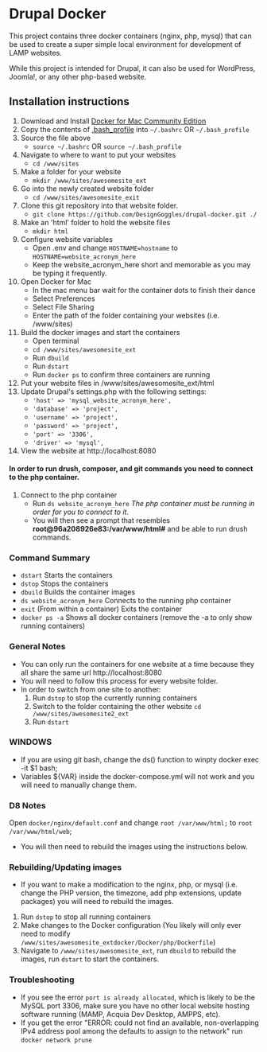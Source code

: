 # Drupal Docker
This project contains three docker containers (nginx, php, mysql) that can be used to create a super simple local environment for development of LAMP websites.

While this project is intended for Drupal, it can also be used for WordPress, Joomla!, or any other php-based website.

## Installation instructions
1. Download and Install [Docker for Mac Community Edition](https://docs.docker.com/docker-for-mac/install/)
1. Copy the contents of [.bash_profile](https://github.com/DesignGoggles/drupal-docker/blob/master/.bash_profile) into `~/.bashrc` OR `~/.bash_profile`
1. Source the file above
   * `source ~/.bashrc` OR `source ~/.bash_profile`
1. Navigate to where to want to put your websites
   * `cd /www/sites`
1. Make a folder for your website
   * `mkdir /www/sites/awesomesite_ext`
1. Go into the newly created website folder
   * `cd /www/sites/awesomesite_exit`
1. Clone this git repository into that website folder.
   * `git clone https://github.com/DesignGoggles/drupal-docker.git ./`
1. Make an 'html' folder to hold the website files
   * `mkdir html`
1. Configure website variables
   * Open .env and change `HOSTNAME=hostname` to `HOSTNAME=website_acronym_here`
   * Keep the website_acronym_here short and memorable as you may be typing it frequently.
1. Open Docker for Mac
   * In the mac menu bar wait for the container dots to finish their dance
   * Select Preferences
   * Select File Sharing
   * Enter the path of the folder containing your websites (i.e. /www/sites)
1. Build the docker images and start the containers
   * Open terminal
   * `cd /www/sites/awesomesite_ext`
   * Run `dbuild`
   * Run `dstart`
   * Run `docker ps` to confirm three containers are running
1. Put your website files in /www/sites/awesomesite_ext/html
1. Update Drupal's settings.php with the following settings:
   * `'host' => 'mysql_website_acronym_here',`
   * `'database' => 'project',`
   * `'username' => 'project',`
   * `'password' => 'project',`
   * `'port' => '3306',`
   * `'driver' => 'mysql',`
1. View the website at http://localhost:8080

#### In order to run drush, composer, and git commands you need to connect to the php container.
1. Connect to the php container
   * Run `ds website_acronym_here` *The php container must be running in order for you to connect to it.*
   * You will then see a prompt that resembles **root@96a208926e83:/var/www/html#** and be able to run drush commands.

### Command Summary
* `dstart` Starts the containers
* `dstop` Stops the containers
* `dbuild` Builds the container images
* `ds website_acronym_here` Connects to the running php container
* `exit` (From within a container) Exits the container
* `docker ps -a` Shows all docker containers (remove the -a to only show running containers)

### General Notes
* You can only run the containers for one website at a time because they all share the same url http://localhost:8080
* You will need to follow this process for every website folder.
* In order to switch from one site to another:
  1. Run `dstop` to stop the currently running containers
  1. Switch to the folder containing the other website `cd /www/sites/awesomesite2_ext`
  1. Run `dstart`

### WINDOWS
* If you are using git bash, change the ds() function to winpty docker exec -it $1 bash;
* Variables ${VAR} inside the docker-compose.yml will not work and you will need to manually change them.

### D8 Notes
Open `docker/nginx/default.conf` and change `root /var/www/html;` to `root /var/www/html/web`;
* You will then need to rebuild the images using the instructions below.

### Rebuilding/Updating images
* If you want to make a modification to the nginx, php, or mysql (i.e. change the PHP version, the timezone, add php extensions, update packages)  you will need to rebuild the images.
1. Run `dstop` to stop all running containers
1. Make changes to the Docker configuration (You likely will only ever need to modify `/www/sites/awesomesite_extdocker/Docker/php/Dockerfile`)
1. Navigate to `/www/sites/awesomesite_ext`, run `dbuild` to rebuild the images, run `dstart` to start the containers.

### Troubleshooting
* If you see the error `port is already allocated`, which is likely to be the MySQL port 3306, make sure you have no other local website hosting software running (MAMP, Acquia Dev Desktop, AMPPS, etc).
* If you get the error "ERROR: could not find an available, non-overlapping IPv4 address pool among the defaults to assign to the network" run `docker network prune`
